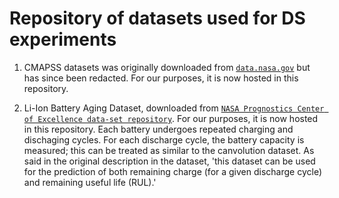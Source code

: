 # Repository of datasets used for DS experiments

1. CMAPSS datasets was originally downloaded from [`data.nasa.gov`](https://data.nasa.gov/dataset/C-MAPSS-Aircraft-Engine-Simulator-Data/xaut-bemq) but has since been redacted. For our purposes, it is now hosted in this repository.

2. Li-Ion Battery Aging Dataset, downloaded from [`NASA Prognostics Center of Excellence data-set repository`](https://www.nasa.gov/content/prognostics-center-of-excellence-data-set-repository). For our purposes, it is now hosted in this repository. Each battery undergoes repeated charging and dischaging cycles. For each discharge cycle, the battery capacity is measured; this can be treated as similar to the canvolution dataset. As said in the original description in the dataset, 'this dataset can be used for the prediction of both remaining charge (for a given discharge cycle) and remaining useful life (RUL).'